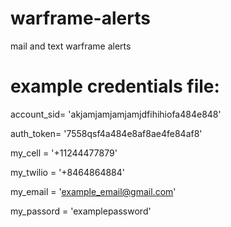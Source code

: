 # warframe-alerts
mail and text warframe alerts

# example credentials file:

account_sid= 'akjamjamjamjamjdfihihiofa484e848'

auth_token= '7558qsf4a484e8af8ae4fe84af8'

my_cell = '+11244477879'

my_twilio = '+8464864884'

my_email = 'example_email@gmail.com'

my_passord = 'examplepassword'
